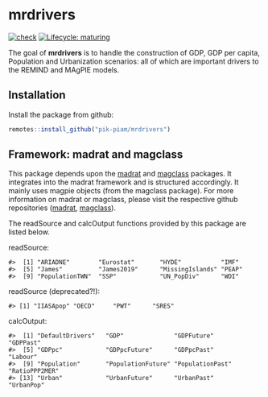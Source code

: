 
<!-- README.md is generated from README.Rmd. Please edit that file -->

# mrdrivers

<!-- badges: start -->

[![check](https://github.com/pik-piam/mrdrivers/actions/workflows/test-buildlibrary.yaml/badge.svg)](https://github.com/pik-piam/mrdrivers/actions/workflows/test-buildlibrary.yaml)
[![Lifecycle:
maturing](https://img.shields.io/badge/lifecycle-experimental-orange.svg)](https://lifecycle.r-lib.org/articles/stages.html#experimental)

<!-- badges: end -->

The goal of **mrdrivers** is to handle the construction of GDP, GDP per
capita, Population and Urbanization scenarios: all of which are
important drivers to the REMIND and MAgPIE models.

## Installation

Install the package from github:

``` r
remotes::install_github("pik-piam/mrdrivers")
```

## Framework: madrat and magclass

This package depends upon the
[madrat](https://github.com/pik-piam/madrat#readme) and
[magclass](https://github.com/pik-piam/magclass#readme) packages. It
integrates into the madrat framework and is structured accordingly. It
mainly uses magpie objects (from the magclass package). For more
information on madrat or magclass, please visit the respective github
repositories ([madrat](https://github.com/pik-piam/madrat#readme),
[magclass](https://github.com/pik-piam/magclass#readme)).

The readSource and calcOutput functions provided by this package are
listed below.

readSource:

    #>  [1] "ARIADNE"        "Eurostat"       "HYDE"           "IMF"           
    #>  [5] "James"          "James2019"      "MissingIslands" "PEAP"          
    #>  [9] "PopulationTWN"  "SSP"            "UN_PopDiv"      "WDI"

readSource (deprecated?!):

    #> [1] "IIASApop" "OECD"     "PWT"      "SRES"

calcOutput:

    #>  [1] "DefaultDrivers"   "GDP"              "GDPFuture"        "GDPPast"         
    #>  [5] "GDPpc"            "GDPpcFuture"      "GDPpcPast"        "Labour"          
    #>  [9] "Population"       "PopulationFuture" "PopulationPast"   "RatioPPP2MER"    
    #> [13] "Urban"            "UrbanFuture"      "UrbanPast"        "UrbanPop"
